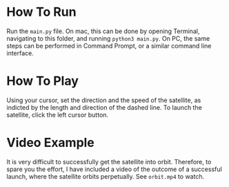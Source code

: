 # How To Run
Run the `main.py` file. On mac, this can be done by opening Terminal, navigating to this folder, and running `python3 main.py`. On PC, the same steps can be performed in Command Prompt, or a similar command line interface.

# How To Play
Using your cursor, set the direction and the speed of the satellite, as indicted by the length and direction of the dashed line. To launch the satellite, click the left cursor button.

# Video Example
It is very difficult to successfully get the satellite into orbit. Therefore, to spare you the effort, I have included a video of the outcome of a successful launch, where the satellite orbits perpetually. See `orbit.mp4` to watch.